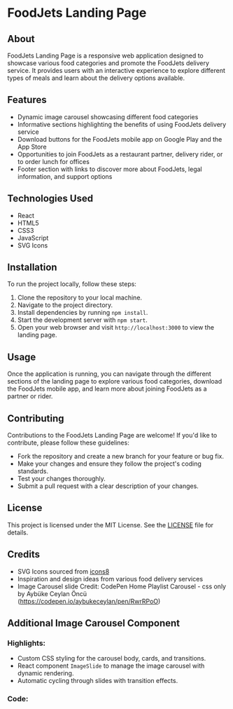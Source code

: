# FoodJets Landing Page

## About

FoodJets Landing Page is a responsive web application designed to showcase various food categories and promote the FoodJets delivery service. It provides users with an interactive experience to explore different types of meals and learn about the delivery options available.

## Features

- Dynamic image carousel showcasing different food categories
- Informative sections highlighting the benefits of using FoodJets delivery service
- Download buttons for the FoodJets mobile app on Google Play and the App Store
- Opportunities to join FoodJets as a restaurant partner, delivery rider, or to order lunch for offices
- Footer section with links to discover more about FoodJets, legal information, and support options

## Technologies Used

- React
- HTML5
- CSS3
- JavaScript
- SVG Icons

## Installation

To run the project locally, follow these steps:

1. Clone the repository to your local machine.
2. Navigate to the project directory.
3. Install dependencies by running `npm install`.
4. Start the development server with `npm start`.
5. Open your web browser and visit `http://localhost:3000` to view the landing page.

## Usage

Once the application is running, you can navigate through the different sections of the landing page to explore various food categories, download the FoodJets mobile app, and learn more about joining FoodJets as a partner or rider.

## Contributing

Contributions to the FoodJets Landing Page are welcome! If you'd like to contribute, please follow these guidelines:

- Fork the repository and create a new branch for your feature or bug fix.
- Make your changes and ensure they follow the project's coding standards.
- Test your changes thoroughly.
- Submit a pull request with a clear description of your changes.

## License

This project is licensed under the MIT License. See the [LICENSE](LICENSE) file for details.

## Credits

- SVG Icons sourced from [icons8](https://icons8.com)
- Inspiration and design ideas from various food delivery services
-  Image Carousel slide Credit: CodePen Home Playlist Carousel - css only by Aybüke Ceylan Öncü (https://codepen.io/aybukeceylan/pen/RwrRPoO)

## Additional Image Carousel Component

### Highlights:
- Custom CSS styling for the carousel body, cards, and transitions.
- React component `ImageSlide` to manage the image carousel with dynamic rendering.
- Automatic cycling through slides with transition effects.

### Code:

